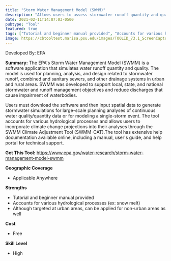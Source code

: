```yaml
---
title: "Storm Water Management Model (SWMM)"
description: "Allows users to assess stormwater runoff quantity and quality in order to plan for grey and green infrastructure."
date: 2021-02-11T14:07:03-0500
pubtype: "Tool"
featured: true
tags: ["Tutorial and beginner manual provided", "Accounts for various hydrological processes (ex: snow melt)", "Although targeted at urban areas, can be applied for non-urban areas as well"]
image: https://cbtooltest.marisa.psu.edu/images/TOOLID_73.1_ScreenCapture-1.png
---
```

Developed By: EPA

**Summary:** The EPA's Storm Water Management Model (SWMM) is a software application that simulates water runoff quantity and quality. The model is used for planning, analysis, and design related to stormwater runoff, combined and sanitary sewers, and other drainage systems in urban and rural areas. SWMM was developed to support local, state, and national stormwater and runoff management objectives and reduce discharges that cause impairment of waterbodies. 

Users must download the software and then input spatial data to generate stormwater simulations for large-scale planning analyses of continuous water quality/quantity data or for modeling a single-storm event. The tool accounts for various hydrological processes and allows users to incorporate climate change projections into their analyses through the SWMM Climate Adjustment Tool (SWMM-CAT).The tool has extensive help documentation available online, including a manual, user's guide, and help portal for technical support.


__**Get This Tool:**__ https://www.epa.gov/water-research/storm-water-management-model-swmm

__**Geographic Coverage**__
- Applicable Anywhere

__**Strengths**__
-  Tutorial and beginner manual provided
-  Accounts for various hydrological processes (ex: snow melt)
-  Although targeted at urban areas, can be applied for non-urban areas as well

__**Cost**__
- Free

__**Skill Level**__
- High
